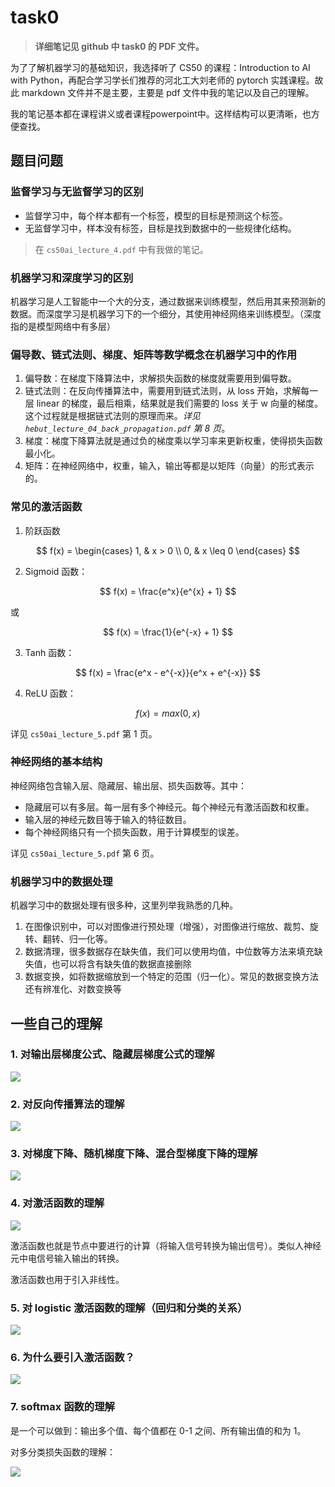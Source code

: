 # task0

> **详细笔记见 github 中 task0 的 PDF 文件。**

为了了解机器学习的基础知识，我选择听了 CS50 的课程：Introduction to AI with Python，再配合学习学长们推荐的河北工大刘老师的 pytorch 实践课程。故此 markdown 文件并不是主要，主要是 pdf 文件中我的笔记以及自己的理解。

我的笔记基本都在课程讲义或者课程powerpoint中。这样结构可以更清晰，也方便查找。

## 题目问题

### 监督学习与无监督学习的区别

* 监督学习中，每个样本都有一个标签，模型的目标是预测这个标签。
* 无监督学习中，样本没有标签，目标是找到数据中的一些规律化结构。

> 在 `cs50ai_lecture_4.pdf` 中有我做的笔记。

### 机器学习和深度学习的区别

机器学习是人工智能中一个大的分支，通过数据来训练模型，然后用其来预测新的数据。而深度学习是机器学习下的一个细分，其使用神经网络来训练模型。（深度指的是模型网络中有多层）

### 偏导数、链式法则、梯度、矩阵等数学概念在机器学习中的作用

1. 偏导数：在梯度下降算法中，求解损失函数的梯度就需要用到偏导数。
2. 链式法则：在反向传播算法中，需要用到链式法则，从 loss 开始，求解每一层 linear 的梯度，最后相乘，结果就是我们需要的 loss 关于 w 向量的梯度。这个过程就是根据链式法则的原理而来。*详见 `hebut_lecture_04_back_propagation.pdf` 第 8 页*。
3. 梯度：梯度下降算法就是通过负的梯度乘以学习率来更新权重，使得损失函数最小化。
4. 矩阵：在神经网络中，权重，输入，输出等都是以矩阵（向量）的形式表示的。

### 常见的激活函数

1. 阶跃函数

$$
f(x) = \begin{cases}
1, & x > 0 \\
0, & x \leq 0
\end{cases}
$$

2. Sigmoid 函数：

$$
f(x) = \frac{e^x}{e^{x} + 1}
$$

或

$$
f(x) = \frac{1}{e^{-x} + 1}
$$


3. Tanh 函数：

$$
f(x) = \frac{e^x - e^{-x}}{e^x + e^{-x}}
$$

4. ReLU 函数：

$$
f(x) = max(0, x)
$$

详见 `cs50ai_lecture_5.pdf` 第 1 页。

### 神经网络的基本结构

神经网络包含输入层、隐藏层、输出层、损失函数等。其中：

* 隐藏层可以有多层。每一层有多个神经元。每个神经元有激活函数和权重。
* 输入层的神经元数目等于输入的特征数目。
* 每个神经网络只有一个损失函数，用于计算模型的误差。

详见 `cs50ai_lecture_5.pdf` 第 6 页。

### 机器学习中的数据处理

机器学习中的数据处理有很多种，这里列举我熟悉的几种。

1. 在图像识别中，可以对图像进行预处理（增强），对图像进行缩放、裁剪、旋转、翻转、归一化等。
2. 数据清理，很多数据存在缺失值，我们可以使用均值，中位数等方法来填充缺失值，也可以将含有缺失值的数据直接删除
3. 数据变换，如将数据缩放到一个特定的范围（归一化）。常见的数据变换方法还有辨准化、对数变换等

## 一些自己的理解

### 1. 对输出层梯度公式、隐藏层梯度公式的理解

![](https://i0.hdslb.com/bfs/article/61ad3f86eb2be50b797399e98b95f77124550465.png)

### 2. 对反向传播算法的理解

![](https://i0.hdslb.com/bfs/article/c9c52e1c741fac7a7733295daa12988f24550465.png)

### 3. 对梯度下降、随机梯度下降、混合型梯度下降的理解

![](https://i0.hdslb.com/bfs/article/b1bfc5305a33af9c85226366e54edf4a24550465.png)

<!-- ps：请忽略我的烂字 -->

### 4. 对激活函数的理解

![](https://i0.hdslb.com/bfs/article/46cae3d763d68d55df2f275e16611d7924550465.png)

激活函数也就是节点中要进行的计算（将输入信号转换为输出信号）。类似人神经元中电信号输入输出的转换。

激活函数也用于引入非线性。

### 5. 对 logistic 激活函数的理解（回归和分类的关系）

![](https://i0.hdslb.com/bfs/article/e17b4e9592af6c1331d800e2e884691e24550465.png)

### 6. 为什么要引入激活函数？

![](https://i0.hdslb.com/bfs/article/e31b7a9d7f887ed2d9090b3036fbcd7624550465.png)

### 7. softmax 函数的理解

是一个可以做到：输出多个值、每个值都在 0-1 之间、所有输出值的和为 1。

对多分类损失函数的理解：

![](https://i0.hdslb.com/bfs/article/be5c1d3d6dc21ade23c9a3f3c532a98f24550465.png)
